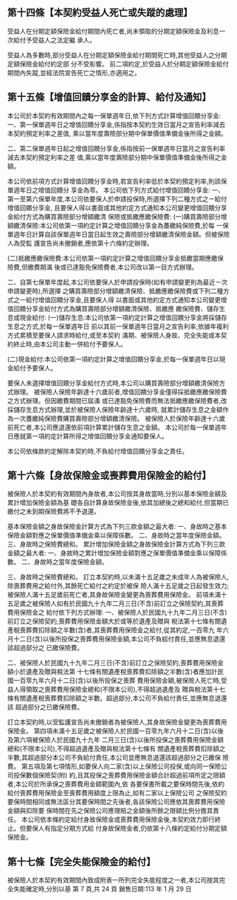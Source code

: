 
## 第十四條【本契約受益人死亡或失蹤的處理】

受益人在分期定額保險金給付期間內死亡者,尚未領取的分期定額保險金及利息一次給付予受益人之法定繼 承人。

受益人為多數時,部分受益人在分期定額保險金給付期間死亡時,其他受益人之分期定額保險金給付約定部 分不受影響。 前二項約定,於受益人於分期定額保險金給付期間內失蹤,並經法院宣告死亡之情形,亦適用之。

## 第十五條【增值回饋分享金的計算、給付及通知】

本公司於本契約有效期間內之每一保單週年日,依下列方式計算增值回饋分享金: 一、第一保單週年日之增值回饋分享金,係指按本契約生效日當月之宣告利率減去本契約預定利率之差值, 乘以當年度壽險部分期中保單價值準備金後所得之金額。

二、第二保單週年日起之增值回饋分享金,係指按前一保單週年日當月之宣告利率減去本契約預定利率之差 值,乘以當年度壽險部分期中保單價值準備金後所得之金額。

本公司依前項方式計算增值回饋分享金時,若宣告利率低於本契約預定利率,則該保單週年日之增值回饋分 享金為零。 本公司依下列方式給付增值回饋分享金: 一、第一至第六保單年度,本公司依要保人於申請投保時,所選擇下列二種方式之ㄧ給付增值回饋分享金, 且要保人得以書面或其他約定方式通知本公司變更增值回饋分享金給付方式為購買壽險部分增額繳清 保險或抵繳應繳保險費:
(一)購買壽險部分增額繳清保險:本公司依第一項約定計算之增值回饋分享金為躉繳純保險費,於每 一保單週年日計算自該保單週年日當日起生效之壽險部分增額繳清保險金額。但被保險人為受監 護宣告尚未撤銷者,應依第十六條約定辦理。

(二)抵繳應繳保險費:本公司依第一項約定計算之增值回饋分享金抵繳當期應繳保險費,但繳費期滿 後或已達豁免保險費者,本公司改以第一目方式辦理。

二、自第七保單年度起,本公司依要保人於申請投保時(如有申請變更則為最近ㄧ次申請變更時),所選擇 之購買壽險部分增額繳清保險、抵繳應繳保險費或下列二種方式之一給付增值回饋分享金,且要保人得 以書面或其他約定方式通知本公司變更增值回饋分享金給付方式為購買壽險部分增額繳清保險、抵繳應 繳保險費、儲存生息或現金給付:
(一)儲存生息:本公司依第一項約定計算之增值回饋分享金將採儲存生息之方式,於每一保單週年日 前以其前一保單週年日當月之宣告利率,依據年複利方式累積至要保人請求時給付,或至本契約 滿期、被保險人身故、完全失能或本契約終止時,由本公司主動一併給付予要保人。

(二)現金給付:本公司依第一項約定計算之增值回饋分享金,於每一保單週年日以現金給付予要保人。

要保人未選擇增值回饋分享金給付方式時,本公司以購買壽險部分增額繳清保險方式辦理。 被保險人保險年齡達十六歲前者,增值回饋分享金僅得採抵繳應繳保險費之方式辦理。但因繳費期間已屆滿 或已達豁免保險費而無法抵繳應繳保險費者,改採儲存生息方式辦理,並於被保險人保險年齡達十六歲時, 就累計儲存生息之金額作為一次躉繳純保險費購買壽險部分增額繳清保險。 被保險人於保險年齡達十六歲前死亡者,本公司應退還依前項計算累計儲存生息之金額。 本公司於每一保單週年日應就第一項約定計算所得之增值回饋分享金通知要保人。

本公司依條款約定解除本契約時,不負給付增值回饋分享金之責任。

## 第十六條【身故保險金或喪葬費用保險金的給付】

被保險人於本契約有效期間內身故者,本公司按其身故當時,分別以基本保險金額及累計增加保險金額為基 礎各自計算身故保險金後,依其加總後之總和給付,但當期已繳付之未到期保險費將不予退還。

基本保險金額之身故保險金計算方式為下列三款金額之最大者: 一、身故時之基本保險金額對應之保單價值準備金乘以保障係數。 二、身故時之當年度保險金額。 三、身故時之保險費總和。 累計增加保險金額之身故保險金計算方式為下列三款金額之最大者: 一、身故時之累計增加保險金額對應之保單價值準備金乘以保障係數。 二、身故時之當年度保險金額。

三、身故時之保險費總和。 訂立本契約時,以未滿十五足歲之未成年人為被保險人,除喪葬費用之給付外,其餘死亡給付之約定於被保 險人滿十五足歲之日起發生效力;被保險人滿十五足歲前死亡者,其身故保險金變更為喪葬費用保險金。 前項未滿十五足歲之被保險人如有於民國九十九年二月三日(不含)前訂立之保險契約,其喪葬費用保險金之 給付依下列方式辦理: 一、被保險人於民國九十九年二月三日(不含)前訂立之保險契約,喪葬費用保險金額大於或等於遺產及贈與 稅法第十七條有關遺產稅喪葬費扣除額之半數(含)者,其喪葬費用保險金之給付,從其約定,一百零九 年六月十二日(含)以後所投保之喪葬費用保險金額,本公司不負給付責任,並應無息退還該超過部分之 已繳保險費。

二、被保險人於民國九十九年二月三日(不含)前訂立之保險契約,喪葬費用保險金額小於遺產及贈與稅法第 十七條有關遺產稅喪葬費扣除額之半數(含)者應加計民國一百零九年六月十二日(含)以後所投保之喪葬 費用保險金額,被保險人死亡時,受益人得領取之喪葬費用保險金總和(不限本公司),不得超過遺產及 贈與稅法第十七條有關遺產稅喪葬費扣除額之半數。超過部分,本公司不負給付責任,並應無息退還該 超過部分之已繳保險費。

訂立本契約時,以受監護宣告尚未撤銷者為被保險人,其身故保險金變更為喪葬費用保險金。 第四項未滿十五足歲之被保險人於民國一百零九年六月十二日(含)以後及第六項被保險人於民國九十九年 二月三日(含)以後所投保之喪葬費用保險金額總和(不限本公司),不得超過遺產及贈與稅法第十七條有 關遺產稅喪葬費扣除額之半數,其超過部分本公司不負給付責任,本公司並應無息退還該超過部分之已繳保 險費。 第五項及第七項情形,如要保人向二家(含)以上保險公司投保,或向同一保險公司投保數個保險契(附) 約,且其投保之喪葬費用保險金額合計超過前項所定之限額者,本公司於所承保之喪葬費用金額範圍內,依 各要保書所載之要保時間先後,依約給付喪葬費用保險金至喪葬費用額度上限為止,如有二家以上保險公司 之保險契約要保時間相同或無法區分其要保時間之先後者,各該保險公司應依其喪葬費用保險金額與扣除要 保時間在先之保險公司應理賠之金額後所餘之限額比例分擔其責任。 本公司依本條約定給付身故保險金或喪葬費用保險金後,本契約效力即行終止。但要保人有指定分期方式給 付身故保險金者,仍依第十八條約定給付分期定額保險金。

## 第十七條【完全失能保險金的給付】

被保險人於本契約有效期間內致成附表一所列完全失能程度之一者,本公司按其完全失能確定時,分別以基 第 7 頁,共 24 頁 銷售日期:113 年 1 月 29 日